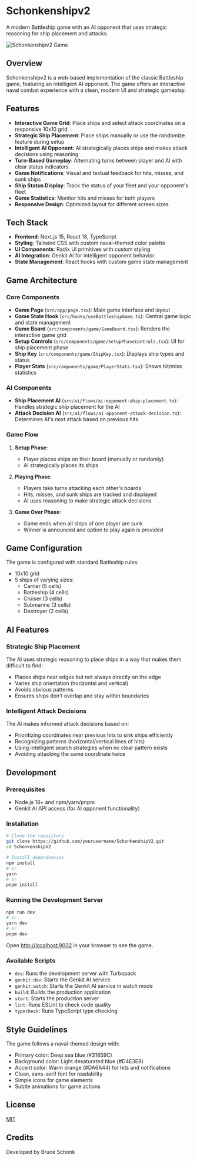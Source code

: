# Schonkenshipv2

A modern Battleship game with an AI opponent that uses strategic reasoning for ship placement and attacks.

![Schonkenshipv2 Game](https://example.com/schonkenship-screenshot.png)

## Overview

Schonkenshipv2 is a web-based implementation of the classic Battleship game, featuring an intelligent AI opponent. The game offers an interactive naval combat experience with a clean, modern UI and strategic gameplay.

## Features

- **Interactive Game Grid**: Place ships and select attack coordinates on a responsive 10x10 grid
- **Strategic Ship Placement**: Place ships manually or use the randomize feature during setup
- **Intelligent AI Opponent**: AI strategically places ships and makes attack decisions using reasoning
- **Turn-Based Gameplay**: Alternating turns between player and AI with clear status indicators
- **Game Notifications**: Visual and textual feedback for hits, misses, and sunk ships
- **Ship Status Display**: Track the status of your fleet and your opponent's fleet
- **Game Statistics**: Monitor hits and misses for both players
- **Responsive Design**: Optimized layout for different screen sizes

## Tech Stack

- **Frontend**: Next.js 15, React 18, TypeScript
- **Styling**: Tailwind CSS with custom naval-themed color palette
- **UI Components**: Radix UI primitives with custom styling
- **AI Integration**: Genkit AI for intelligent opponent behavior
- **State Management**: React hooks with custom game state management

## Game Architecture

### Core Components

- **Game Page** (`src/app/page.tsx`): Main game interface and layout
- **Game State Hook** (`src/hooks/useBattleshipGame.ts`): Central game logic and state management
- **Game Board** (`src/components/game/GameBoard.tsx`): Renders the interactive game grid
- **Setup Controls** (`src/components/game/SetupPhaseControls.tsx`): UI for ship placement phase
- **Ship Key** (`src/components/game/ShipKey.tsx`): Displays ship types and status
- **Player Stats** (`src/components/game/PlayerStats.tsx`): Shows hit/miss statistics

### AI Components

- **Ship Placement AI** (`src/ai/flows/ai-opponent-ship-placement.ts`): Handles strategic ship placement for the AI
- **Attack Decision AI** (`src/ai/flows/ai-opponent-attack-decision.ts`): Determines AI's next attack based on previous hits

### Game Flow

1. **Setup Phase**: 
   - Player places ships on their board (manually or randomly)
   - AI strategically places its ships
   
2. **Playing Phase**:
   - Players take turns attacking each other's boards
   - Hits, misses, and sunk ships are tracked and displayed
   - AI uses reasoning to make strategic attack decisions
   
3. **Game Over Phase**:
   - Game ends when all ships of one player are sunk
   - Winner is announced and option to play again is provided

## Game Configuration

The game is configured with standard Battleship rules:

- 10x10 grid
- 5 ships of varying sizes:
  - Carrier (5 cells)
  - Battleship (4 cells)
  - Cruiser (3 cells)
  - Submarine (3 cells)
  - Destroyer (2 cells)

## AI Features

### Strategic Ship Placement

The AI uses strategic reasoning to place ships in a way that makes them difficult to find:
- Places ships near edges but not always directly on the edge
- Varies ship orientation (horizontal and vertical)
- Avoids obvious patterns
- Ensures ships don't overlap and stay within boundaries

### Intelligent Attack Decisions

The AI makes informed attack decisions based on:
- Prioritizing coordinates near previous hits to sink ships efficiently
- Recognizing patterns (horizontal/vertical lines of hits)
- Using intelligent search strategies when no clear pattern exists
- Avoiding attacking the same coordinate twice

## Development

### Prerequisites

- Node.js 18+ and npm/yarn/pnpm
- Genkit AI API access (for AI opponent functionality)

### Installation

```bash
# Clone the repository
git clone https://github.com/yourusername/SchonkenshipV2.git
cd SchonkenshipV2

# Install dependencies
npm install
# or
yarn
# or
pnpm install
```

### Running the Development Server

```bash
npm run dev
# or
yarn dev
# or
pnpm dev
```

Open [http://localhost:9002](http://localhost:9002) in your browser to see the game.

### Available Scripts

- `dev`: Runs the development server with Turbopack
- `genkit:dev`: Starts the Genkit AI service
- `genkit:watch`: Starts the Genkit AI service in watch mode
- `build`: Builds the production application
- `start`: Starts the production server
- `lint`: Runs ESLint to check code quality
- `typecheck`: Runs TypeScript type checking

## Style Guidelines

The game follows a naval-themed design with:
- Primary color: Deep sea blue (#31859C)
- Background color: Light desaturated blue (#D4E3E8)
- Accent color: Warm orange (#DA6A44) for hits and notifications
- Clean, sans-serif font for readability
- Simple icons for game elements
- Subtle animations for game actions

## License

[MIT](LICENSE)

## Credits

Developed by Bruce Schonk
